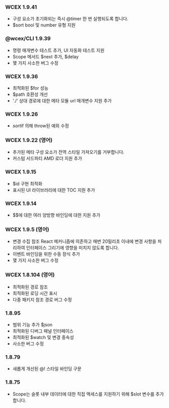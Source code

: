 <!--DESC: {icon:{name:"update",pkg:"mdi",type:"filled"},id:99} -->

### WCEX 1.9.41
- 구성 요소가 초기화되는 즉시 @timer 한 번 실행되도록 합니다.
- $sort bool 및 number 유형 지원

### @wcex/CLI 1.9.39
- 명령 매개변수 테스트 추가, UI 자동화 테스트 지원
- Scope 메서드 $next 추가, $delay
- 몇 가지 사소한 버그 수정

### WCEX 1.9.36
- 최적화된 $for 성능
- $path 호환성 개선
- './' 상대 경로에 대한 메타 모듈 url 매개변수 지원 추가


### WCEX 1.9.26
- $sort$if 의해 throw된 예외 수정

### WCEX 1.9.22 (영어)
- 추가된 메타 구성 요소가 전역 스타일 가져오기를 거부합니다.
- 커스텀 서드파티 AMD 로더 지원 추가

### WCEX 1.9.15
- $id 구현 최적화
- 표시된 UI 라이브러리에 대한 TOC 지원 추가 
### WCEX 1.9.14
- $$에 대한 여러 양방향 바인딩에 대한 지원 추가

### WCEX 1.9.5 (영어)
- 변경 수집 참조 React 메커니즘에 의존하고 매번 20밀리초 이내에 변경 사항을 처리하여 인터페이스 그리기에 영향을 미치지 않도록 합니다.
- 이벤트 바인딩을 위한 수동 장식 추가
- 몇 가지 사소한 버그 수정

### WCEX 1.8.104 (영어)
- 최적화된 경로 참조
- 최적화된 로딩 시간 표시
- 다중 패키지 참조 경로 버그 수정

### 1.8.95
- 범위 기능 추가 $json
- 최적화된 디버그 패널 인터페이스
- 최적화된 $watch 및 변경 종속성
- 사소한 버그 수정

### 1.8.79
- 새롭게 개선된 @! 스타일 바인딩 구문

### 1.8.75 
- Scope는 슬롯 내부 데이터에 대한 직접 액세스를 지원하기 위해 $slot 변수를 추가합니다. 
